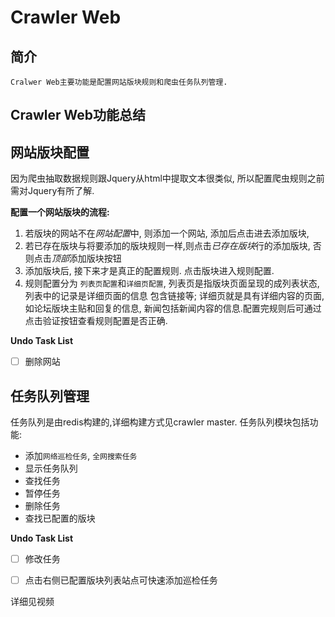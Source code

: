 # Crawler Web


## 简介

	Cralwer Web主要功能是配置网站版块规则和爬虫任务队列管理.
  
## Crawler Web功能总结



## 网站版块配置

  因为爬虫抽取数据规则跟Jquery从html中提取文本很类似, 所以配置爬虫规则之前需对Jquery有所了解.

**配置一个网站版块的流程:**

1. 若版块的网站不在*网站配置*中, 则添加一个网站, 添加后点击进去添加版块, 
2. 若已存在版块与将要添加的版块规则一样,则点击*已存在版块*行的添加版块, 否则点击*顶部*添加版块按钮
3. 添加版块后, 接下来才是真正的配置规则. 点击版块进入规则配置.
4. 规则配置分为 `列表页配置`和`详细页配置`, 列表页是指版块页面呈现的成列表状态, 列表中的记录是详细页面的信息
包含链接等; 详细页就是具有详细内容的页面,如论坛版块主贴和回复的信息, 新闻包括新闻内容的信息.配置完规则后可通过点击验证按钮查看规则配置是否正确.

**Undo Task List**

- [ ] 删除网站 

## 任务队列管理

任务队列是由redis构建的,详细构建方式见crawler master.
任务队列模块包括功能:

- 添加`网络巡检任务`, `全网搜索任务`
- 显示任务队列
- 查找任务
- 暂停任务
- 删除任务
- 查找已配置的版块

**Undo Task List**

- [ ] 修改任务
- [ ] 点击右侧已配置版块列表站点可快速添加巡检任务







详细见视频

 

  
  

